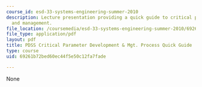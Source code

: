 ```yaml
---
course_id: esd-33-systems-engineering-summer-2010
description: Lecture presentation providing a quick guide to critical parameter development
  and management.
file_location: /coursemedia/esd-33-systems-engineering-summer-2010/69261b72bed60ec44f5e50c12fa7fade_MITESD_33SUM10_lec07b.pdf
file_type: application/pdf
layout: pdf
title: PDSS Critical Parameter Development & Mgt. Process Quick Guide
type: course
uid: 69261b72bed60ec44f5e50c12fa7fade

---
```

None